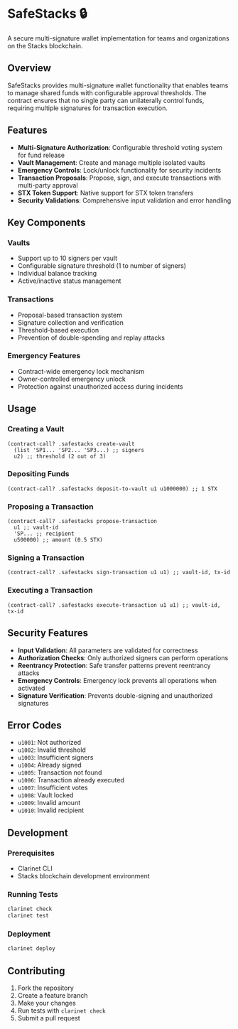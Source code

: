 # SafeStacks 🔒

A secure multi-signature wallet implementation for teams and organizations on the Stacks blockchain.

## Overview

SafeStacks provides multi-signature wallet functionality that enables teams to manage shared funds with configurable approval thresholds. The contract ensures that no single party can unilaterally control funds, requiring multiple signatures for transaction execution.

## Features

- **Multi-Signature Authorization**: Configurable threshold voting system for fund release
- **Vault Management**: Create and manage multiple isolated vaults
- **Emergency Controls**: Lock/unlock functionality for security incidents
- **Transaction Proposals**: Propose, sign, and execute transactions with multi-party approval
- **STX Token Support**: Native support for STX token transfers
- **Security Validations**: Comprehensive input validation and error handling

## Key Components

### Vaults
- Support up to 10 signers per vault
- Configurable signature threshold (1 to number of signers)
- Individual balance tracking
- Active/inactive status management

### Transactions
- Proposal-based transaction system
- Signature collection and verification
- Threshold-based execution
- Prevention of double-spending and replay attacks

### Emergency Features
- Contract-wide emergency lock mechanism
- Owner-controlled emergency unlock
- Protection against unauthorized access during incidents

## Usage

### Creating a Vault
```clarity
(contract-call? .safestacks create-vault 
  (list 'SP1... 'SP2... 'SP3...) ;; signers
  u2) ;; threshold (2 out of 3)
```

### Depositing Funds
```clarity
(contract-call? .safestacks deposit-to-vault u1 u1000000) ;; 1 STX
```

### Proposing a Transaction
```clarity
(contract-call? .safestacks propose-transaction 
  u1 ;; vault-id
  'SP... ;; recipient
  u500000) ;; amount (0.5 STX)
```

### Signing a Transaction
```clarity
(contract-call? .safestacks sign-transaction u1 u1) ;; vault-id, tx-id
```

### Executing a Transaction
```clarity
(contract-call? .safestacks execute-transaction u1 u1) ;; vault-id, tx-id
```

## Security Features

- **Input Validation**: All parameters are validated for correctness
- **Authorization Checks**: Only authorized signers can perform operations
- **Reentrancy Protection**: Safe transfer patterns prevent reentrancy attacks
- **Emergency Controls**: Emergency lock prevents all operations when activated
- **Signature Verification**: Prevents double-signing and unauthorized signatures

## Error Codes

- `u1001`: Not authorized
- `u1002`: Invalid threshold
- `u1003`: Insufficient signers
- `u1004`: Already signed
- `u1005`: Transaction not found
- `u1006`: Transaction already executed
- `u1007`: Insufficient votes
- `u1008`: Vault locked
- `u1009`: Invalid amount
- `u1010`: Invalid recipient

## Development

### Prerequisites
- Clarinet CLI
- Stacks blockchain development environment

### Running Tests
```bash
clarinet check
clarinet test
```

### Deployment
```bash
clarinet deploy
```

## Contributing

1. Fork the repository
2. Create a feature branch
3. Make your changes
4. Run tests with `clarinet check`
5. Submit a pull request

